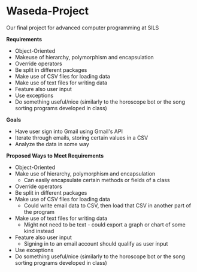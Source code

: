 # Waseda-Project
Our final project for advanced computer programming at SILS

**Requirements**
* Object-Oriented
* Makeuse of hierarchy, polymorphism and encapsulation
* Override operators
* Be split in different packages
* Make use of CSV files for loading data
* Make use of text files for writing data
* Feature also user input
* Use exceptions
* Do something useful/nice (similarly to the horoscope bot or the song sorting programs developed in class)

**Goals**
* Have user sign into Gmail using Gmail's API
* Iterate through emails, storing certain values in a CSV
* Analyze the data in some way

**Proposed Ways to Meet Requirements**
* Object-Oriented
* Make use of hierarchy, polymorphism and encapsulation
  * Can easily encapsulate certain methods or fields of a class
* Override operators
* Be split in different packages
* Make use of CSV files for loading data
  * Could write email data to CSV, then load that CSV in another part of the program
* Make use of text files for writing data
  * Might not need to be text - could export a graph or chart of some kind instead
* Feature also user input
  * Signing in to an email account should qualify as user input
* Use exceptions
* Do something useful/nice (similarly to the horoscope bot or the song sorting programs developed in class)
